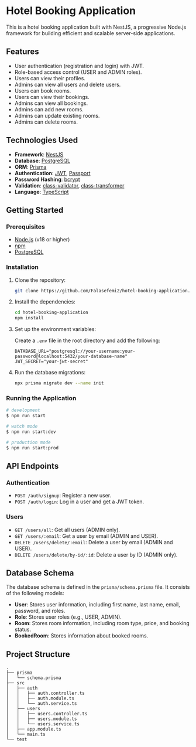 # Hotel Booking Application

This is a hotel booking application built with NestJS, a progressive Node.js framework for building efficient and scalable server-side applications.

## Features

- User authentication (registration and login) with JWT.
- Role-based access control (USER and ADMIN roles).
- Users can view their profiles.
- Admins can view all users and delete users.
- Users can book rooms.
- Users can view their bookings.
- Admins can view all bookings.
- Admins can add new rooms.
- Admins can update existing rooms.
- Admins can delete rooms.

## Technologies Used

- **Framework**: [NestJS](https://nestjs.com/)
- **Database**: [PostgreSQL](https://www.postgresql.org/)
- **ORM**: [Prisma](https://www.prisma.io/)
- **Authentication**: [JWT](https://jwt.io/), [Passport](http://www.passportjs.org/)
- **Password Hashing**: [bcrypt](https://www.npmjs.com/package/bcrypt)
- **Validation**: [class-validator](https://www.npmjs.com/package/class-validator), [class-transformer](https://www.npmjs.com/package/class-transformer)
- **Language**: [TypeScript](https://www.typescriptlang.org/)

## Getting Started

### Prerequisites

- [Node.js](https://nodejs.org/en/) (v18 or higher)
- [npm](https://www.npmjs.com/)
- [PostgreSQL](https://www.postgresql.org/download/)

### Installation

1.  Clone the repository:

    ```bash
    git clone https://github.com/Falasefemi2/hotel-booking-application.git
    ```

2.  Install the dependencies:

    ```bash
    cd hotel-booking-application
    npm install
    ```

3.  Set up the environment variables:

    Create a `.env` file in the root directory and add the following:

    ```
    DATABASE_URL="postgresql://your-username:your-password@localhost:5432/your-database-name"
    JWT_SECRET="your-jwt-secret"
    ```

4.  Run the database migrations:

    ```bash
    npx prisma migrate dev --name init
    ```

### Running the Application

```bash
# development
$ npm run start

# watch mode
$ npm run start:dev

# production mode
$ npm run start:prod
```

## API Endpoints

### Authentication

- `POST /auth/signup`: Register a new user.
- `POST /auth/login`: Log in a user and get a JWT token.

### Users

- `GET /users/all`: Get all users (ADMIN only).
- `GET /users/:email`: Get a user by email (ADMIN and USER).
- `DELETE /users/delete/:email`: Delete a user by email (ADMIN and USER).
- `DELETE /users/delete/by-id/:id`: Delete a user by ID (ADMIN only).

## Database Schema

The database schema is defined in the `prisma/schema.prisma` file. It consists of the following models:

- **User**: Stores user information, including first name, last name, email, password, and roles.
- **Role**: Stores user roles (e.g., USER, ADMIN).
- **Room**: Stores room information, including room type, price, and booking status.
- **BookedRoom**: Stores information about booked rooms.

## Project Structure

```
.
├── prisma
│   └── schema.prisma
├── src
│   ├── auth
│   │   ├── auth.controller.ts
│   │   ├── auth.module.ts
│   │   └── auth.service.ts
│   ├── users
│   │   ├── users.controller.ts
│   │   ├── users.module.ts
│   │   └── users.service.ts
│   ├── app.module.ts
│   └── main.ts
└── test
```
